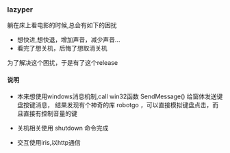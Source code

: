 ### lazyper

躺在床上看电影的时候,总会有如下的困扰

- 想快进,想快退，增加声音，减少声音...
- 看完了想关机，后悔了想取消关机

为了解决这个困扰，于是有了这个release

#### 说明

- 本来想使用windows消息机制,call win32函数 SendMessage() 给窗体发送键盘按键消息，
结果发现有个神奇的库 robotgo ，可以直接模拟键盘点击，而且直接有控制音量的键

- 关机相关使用 shutdown 命令完成

- 交互使用iris,以http通信